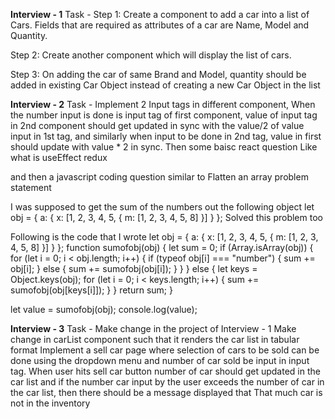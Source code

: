 **Interview - 1**
Task - 
Step 1:
Create a component to add a car into a list of Cars.
Fields that are required as attributes of a car are  Name, Model and Quantity.

Step 2:
Create another component which will display the list of cars.

Step 3:
On adding the car of same Brand and Model, quantity should be added in existing Car Object instead of creating a new Car Object in the list

**Interview - 2**
Task - Implement 2 Input tags in different component, 
When the number input is done is input tag of first component, value of input tag in 2nd component should get updated 
in sync with the value/2 of value input in 1st tag,
and similarly when input to be done in 2nd tag, value in first should update with value * 2 in sync.
Then some baisc react question 
Like what is useEffect redux 

and then a javascript coding question similar to 
Flatten an array problem statement 

I was supposed to get the sum of the numbers out the following object 
let obj = { a: { x: [1, 2, 3, 4, 5, { m: [1, 2, 3, 4, 5, 8] }] } };
Solved this problem too 

Following is the code that I wrote 
let obj = { a: { x: [1, 2, 3, 4, 5, { m: [1, 2, 3, 4, 5, 8] }] } };
function sumofobj(obj) {
  let sum = 0;
  if (Array.isArray(obj)) {
    for (let i = 0; i < obj.length; i++) {
      if (typeof obj[i] === "number") {
        sum += obj[i];
      } else {
        sum += sumofobj(obj[i]);
      }
    }
  } else {
    let keys = Object.keys(obj);
    for (let i = 0; i < keys.length; i++) {
      sum += sumofobj(obj[keys[i]]);
    }
  }
  return sum;
}

let value = sumofobj(obj);
console.log(value);

**Interview - 3**
Task - 
Make change in the project of Interview - 1
Make change in carList component such that it renders the car list in tabular format 
Implement a sell car page where selection of cars to be sold can be done using the dropdown menu 
and number of car sold be input in input tag.
When user hits sell car button number of car should get updated in the car list 
and if the number car input by the user exceeds the number of car in the car list, then there should be a message displayed that 
That much car is not in the inventory

